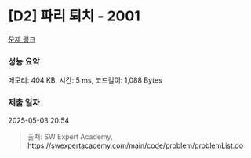# [D2] 파리 퇴치 - 2001 

[문제 링크](https://swexpertacademy.com/main/code/problem/problemDetail.do?contestProbId=AV5PzOCKAigDFAUq) 

### 성능 요약

메모리: 404 KB, 시간: 5 ms, 코드길이: 1,088 Bytes

### 제출 일자

2025-05-03 20:54



> 출처: SW Expert Academy, https://swexpertacademy.com/main/code/problem/problemList.do